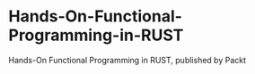 # Hands-On-Functional-Programming-in-RUST
Hands-On Functional Programming in RUST, published by Packt
